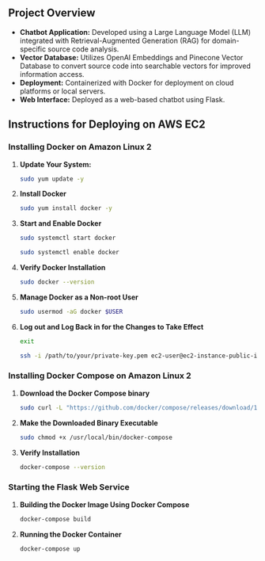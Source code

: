 ## Project Overview

- **Chatbot Application:** Developed using a Large Language Model (LLM) integrated with Retrieval-Augmented Generation (RAG) for domain-specific source code analysis.
- **Vector Database:** Utilizes OpenAI Embeddings and Pinecone Vector Database to convert source code into searchable vectors for improved information access.
- **Deployment:** Containerized with Docker for deployment on cloud platforms or local servers.
- **Web Interface:** Deployed as a web-based chatbot using Flask.


## Instructions for Deploying on AWS EC2

### Installing Docker on Amazon Linux 2

1. **Update Your System:**
   
   ```bash
   sudo yum update -y
   ```
2. **Install Docker**
   ```bash
   sudo yum install docker -y
   ```
3. **Start and Enable Docker**
   ```bash
   sudo systemctl start docker
   ```
   ```bash
   sudo systemctl enable docker
   ```
5. **Verify Docker Installation**
   ```bash
   sudo docker --version
   ```
6. **Manage Docker as a Non-root User**
   ```bash
   sudo usermod -aG docker $USER
   ```
7. **Log out and Log Back in for the Changes to Take Effect**
   ```bash
   exit
   ```
   ```bash
   ssh -i /path/to/your/private-key.pem ec2-user@ec2-instance-public-ip
   ```

### Installing Docker Compose on Amazon Linux 2

1. **Download the Docker Compose binary**
   
   ```bash
   sudo curl -L "https://github.com/docker/compose/releases/download/1.29.2/docker-compose-$(uname -s)-$(uname -m)" -o /usr/local/bin/docker-compose
   ```

2. **Make the Downloaded Binary Executable**
   ```bash
   sudo chmod +x /usr/local/bin/docker-compose
   ```

3. **Verify Installation**
   ```bash
   docker-compose --version
   ```

### Starting the Flask Web Service

1. **Building the Docker Image Using Docker Compose**
   
   ```bash
   docker-compose build
   ```

2. **Running the Docker Container**
   ```bash
   docker-compose up
   ```
